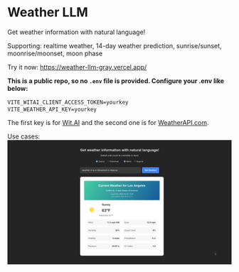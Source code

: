 # Weather LLM

Get weather information with natural language!

Supporting: realtime weather, 14-day weather prediction, sunrise/sunset, moonrise/moonset, moon phase

Try it now: https://weather-llm-gray.vercel.app/

**This is a public repo, so no `.env` file is provided. Configure your .env like below:**
```
VITE_WITAI_CLIENT_ACCESS_TOKEN=yourkey
VITE_WEATHER_API_KEY=yourkey
```
The first key is for [Wit.AI](wit.ai) and the second one is for [WeatherAPI.com](weatherapi.com).

Use cases:
![Realtime example](/images/realtime_example.png)
